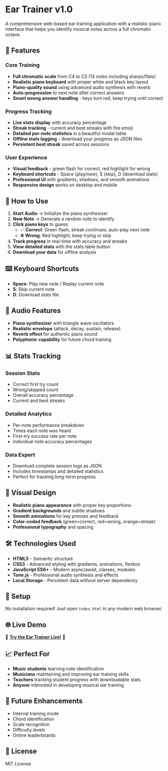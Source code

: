 # Ear Trainer v1.0

A comprehensive web-based ear training application with a realistic piano interface that helps you identify musical notes across a full chromatic octave.

## 🎹 Features

### Core Training
- **Full chromatic scale** from C4 to C5 (13 notes including sharps/flats)
- **Realistic piano keyboard** with proper white and black key layout
- **Piano-quality sound** using advanced audio synthesis with reverb
- **Auto-progression** to next note after correct answers
- **Smart wrong answer handling** - keys turn red, keep trying until correct

### Progress Tracking
- **Live stats display** with accuracy percentage
- **Streak tracking** - current and best streaks with fire emoji
- **Detailed per-note statistics** in a beautiful modal table
- **Offline stats logging** - download your progress as JSON files
- **Persistent best streak** saved across sessions

### User Experience
- **Visual feedback** - green flash for correct, red highlight for wrong
- **Keyboard shortcuts** - Space (play/new), S (skip), D (download stats)
- **Professional UI** with gradients, shadows, and smooth animations
- **Responsive design** works on desktop and mobile

## 🎯 How to Use

1. **Start Audio** → Initialize the piano synthesizer
2. **New Note** → Generate a random note to identify
3. **Click piano keys** to guess:
   - ✅ **Correct**: Green flash, streak continues, auto-play next note
   - ❌ **Wrong**: Red highlight, keep trying or skip
4. **Track progress** in real-time with accuracy and streaks
5. **View detailed stats** with the stats table button
6. **Download your data** for offline analysis

## ⌨️ Keyboard Shortcuts

- **Space**: Play new note / Replay current note
- **S**: Skip current note
- **D**: Download stats file

## 🎵 Audio Features

- **Piano synthesizer** with triangle wave oscillators
- **Realistic envelope** (attack, decay, sustain, release)
- **Reverb effect** for authentic piano sound
- **Polyphonic capability** for future chord training

## 📊 Stats Tracking

### Session Stats
- Correct first try count
- Wrong/skipped count  
- Overall accuracy percentage
- Current and best streaks

### Detailed Analytics
- Per-note performance breakdown
- Times each note was heard
- First-try success rate per note
- Individual note accuracy percentages

### Data Export
- Download complete session logs as JSON
- Includes timestamps and detailed statistics
- Perfect for tracking long-term progress

## 🎨 Visual Design

- **Realistic piano appearance** with proper key proportions
- **Gradient backgrounds** and subtle shadows
- **Smooth animations** for key presses and feedback
- **Color-coded feedback** (green=correct, red=wrong, orange=streak)
- **Professional typography** and spacing

## 🛠️ Technologies Used

- **HTML5** - Semantic structure
- **CSS3** - Advanced styling with gradients, animations, flexbox
- **JavaScript ES6+** - Modern async/await, classes, modules
- **Tone.js** - Professional audio synthesis and effects
- **Local Storage** - Persistent data without server dependency

## 🚀 Setup

No installation required! Just open `index.html` in any modern web browser.

## 🌐 Live Demo

🎵 **[Try the Ear Trainer Live!](https://justinsfyeh.github.io/ear-trainer-v1)** 🎵



## 📈 Perfect For

- **Music students** learning note identification
- **Musicians** maintaining and improving ear training skills  
- **Teachers** tracking student progress with downloadable stats
- **Anyone** interested in developing musical ear training

## 🎼 Future Enhancements

- Interval training mode
- Chord identification
- Scale recognition
- Difficulty levels
- Online leaderboards

## 📄 License

MIT License 